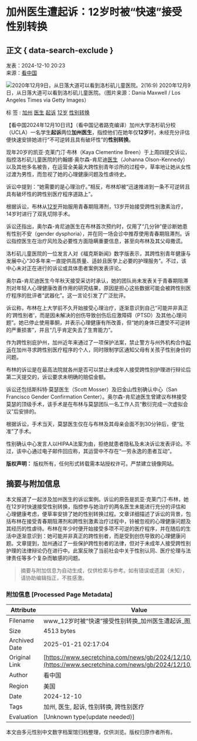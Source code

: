 # 加州医生遭起诉：12岁时被“快速”接受性别转换

## 正文 { data-search-exclude }


发表：2024-12-10 20:23  
来源：[看中国](https://www.secretchina.com)  

![2020年12月9日，从日落大道可以看到洛杉矶儿童医院。2(16:9)](https://img6.secretchina.com/pic/2024/12-10/p3578631a73172352-ss.jpg) 2020年12月9日，从日落大道可以看到洛杉矶儿童医院。（图片来源：Dania Maxwell / Los Angeles Times via Getty Images）  

标 签 : [加州](https://search.secretchina.com/news/gb/tag/%E5%8A%A0%E5%B7%9E) [医生](https://search.secretchina.com/news/gb/tag/%E5%8C%BB%E7%94%9F) [起诉](https://search.secretchina.com/news/gb/tag/%E8%B5%B7%E8%AF%89) [12岁](https://search.secretchina.com/news/gb/tag/12%E5%B2%81) [性别转换](https://search.secretchina.com/news/gb/tag/%E6%80%A7%E5%88%AB%E8%BD%AC%E6%8D%A2)  

【看中国2024年12月10日讯】（看中国记者路克编译）加州大学洛杉矶分校（UCLA）一名学生**起诉**两位**加州医生**，指控他们在她年仅**12岁**时，未经充分评估便快速安排她进行“不可逆转且具有破坏性”的**性别转换**。

现年20岁的凯亚·克莱门汀·布林（Kaya Clementine Breen）于上周四提交诉讼，指控洛杉矶儿童医院的约翰娜·奥尔森-肯尼迪[医生](https://www.secretchina.com/news/gb/tag/%E5%8C%BB%E7%94%9F)（Johanna Olson-Kennedy）以及其他多名被告，在运营全美最大跨性别青年诊所的过程中，草率地让她从女性过渡为男性，而忽视了她的心理健康问题及性虐待史。

诉讼中提到：“她需要的是心理治疗。”相反，布林却被“迅速推进到一条不可逆转且具有破坏性的跨性别医疗程序道路上”。

根据诉讼，布林从[12岁](https://www.secretchina.com/news/gb/tag/12%E5%B2%81)开始服用青春期阻滞剂，13岁开始接受跨性别激素治疗，14岁时进行了双乳切除手术。

诉讼还指出，奥尔森-肯尼迪医生在布林首次预约时，仅用了“几分钟”便诊断她患有性别不安（gender dysphoria），并在同一场会诊中推荐使用青春期阻滞剂。诉讼指控医生在治疗风险及必要性方面隐瞒重要信息，甚至向布林及其父母撒谎。

洛杉矶儿童医院的一位发言人对《福克斯新闻》数字版表示，其跨性别青年健康与发展中心“30多年来一直提供高质量、适龄且医学上必要的护理服务”。不过，该中心未对正在进行的诉讼或具体患者案例发表评论。

奥尔森-肯尼迪医生今年秋天接受采访时承认，她的团队尚未发表关于青春期阻滞剂对年轻人心理健康改善作用的研究结果，原因是担心这些数据可能会被跨性别医疗程序的批评者“武器化”。这一言论引发了广泛批评。

诉讼称，布林在上大学前不久开始接受心理治疗，逐渐意识到自己“可能并非真正的‘跨性别者’，而是因未解决的创伤导致创伤后应激障碍（PTSD）及其他心理问题”。她已停止使用睾酮，并表示心理健康有所改善，但“她的身体已遭受不可逆转的严重损害”，并且“几乎肯定失去了生育能力”。

作为跨性别庇护州，加州近年来通过了一项保护法案，禁止警方与州外机构合作[起诉](https://www.secretchina.com/news/gb/tag/%E8%B5%B7%E8%AF%89)在加州寻求跨性别医疗程序的个人，同时限制学区通知父母有关孩子性别身份的问题。

布林的诉讼是在最高法院就各州是否可以禁止未成年人接受跨性别护理进行辩论后第二天提交的，诉讼要求未明确的赔偿金额。

诉讼还包括斯科特·莫瑟医生（Scott Mosser）及旧金山性别确认中心（San Francisco Gender Confirmation Center）。奥尔森-肯尼迪医生曾建议布林接受莫瑟的顶级手术，该手术是在布林与莫瑟团队一名工作人员“敷衍完成一次虚拟会议”后安排的。

根据诉讼，手术当天，莫瑟医生仅在与布林及其母亲会面不到30分钟后，便“批准”了手术。

性别确认中心发言人以HIPAA法案为由，拒绝就患者隐私及未决诉讼发表评论。不过，该中心通过电子邮件回应称，其运营中不存在“一劳永逸的患者互动”。

**版权声明：** 版权所有，任何形式转载需本站授权许可。严禁建立镜像网站。
<!-- tcd_original_link https://www.secretchina.com/news/gb/2024/12/10/1074181.html -->


## 摘要与附加信息

<!-- tcd_abstract -->
本文报道了一起涉及加州医生的诉讼案例。诉讼的原告是凯亚·克莱门汀·布林，她在12岁时快速接受性别转换，指控参与她治疗的两名医生未能进行充分的评估和心理健康考虑，便草率安排了她的性别转换过程。文章详细描述了诉讼的背景，包括布林在接受青春期阻滞剂和跨性别激素治疗过程中，铃被忽视的心理健康问题及其经历的性虐待。布林在年少时便开始接受多项不可逆的医疗程序，并在随后的生活中逐渐意识到：她可能并非真正的跨性别者，而是受到创伤导致的心理健康问题。文章提到，加州通过了一些保护跨性别者的法律，但对于未成年人接受跨性别护理的法律辩论仍在进行中。此案反映了当前社会中关于性别认同、医疗伦理与法律责任等多个复杂而敏感的问题。
<!-- tcd_abstract_end -->

> 摘要与附加信息为自动生成，仅供检索与参考。如有错误或遗漏（未知），请协助编辑指正，不胜感激。

### 附加信息 [Processed Page Metadata]

| Attribute       | Value                                  |
|-----------------|----------------------------------------|
| Filename        | www_12岁时被“快速”接受性别转换_加州医生遭起诉_图_.md                             |
| Size            | 4513 bytes                           |
| Archived Date   | 2025-01-21 02:17:04                             |
| Original Link   | [https://www.secretchina.com/news/gb/2024/12/10/1074181.html](https://www.secretchina.com/news/gb/2024/12/10/1074181.html)                       |
| Author          | 看中国                               |
| Region          | 美国                               |
| Date            | 2024-12-10                                 |
| Tags            | 加州, 医生, 起诉, 性别转换, 跨性别医疗                                 |
| Evaluation            | [Unknown type(update needed)]                                 |
<!-- tcd_table_end -->

本文由多元性别中文数字档案馆归档整理，仅供浏览。版权归原作者所有。
